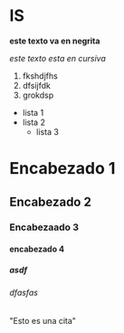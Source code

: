 # IS
**este texto va en negrita**

*este texto esta en cursiva*

1. fkshdjfhs
2. dfsijfdk
3. grokdsp

* lista 1
* lista 2
  * lista 3

# Encabezado 1
## Encabezado 2
### Encabezaado 3
#### encabezado 4
##### asdf
######  dfasfas

"Esto es una cita"
